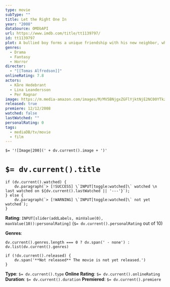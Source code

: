 ```yaml
---
type: movie
subType: ""
title: Let the Right One In
year: "2008"
dataSource: OMDbAPI
url: https://www.imdb.com/title/tt1139797/
id: tt1139797
plot: A bullied boy forms a unique friendship with his new neighbor, who is a vampire.
genres:
  - Drama
  - Fantasy
  - Horror
director:
  - "[[Tomas Alfredson]]"
onlineRating: 7.8
actors:
  - Kåre Hedebrant
  - Lina Leandersson
  - Per Ragnar
image: https://m.media-amazon.com/images/M/MV5BNjgxZGFlYjktNjE2NC00YTkzLTlhY2QtNDJmMDhmMGEzOTcwXkEyXkFqcGc@._V1_SX300.jpg
released: true
premiere: 12/12/2008
watched: false
lastWatched: ""
personalRating: 0
tags:
  - mediaDB/tv/movie
  - film
---
```


`$= '![Image|200](' + dv.current().image + ')'`

# `$= dv.current().title`

```dataviewjs
if (dv.current().watched) {
	dv.paragraph(`> [!SUCCESS] \`INPUT[toggle:watched]\` watched \n last watched on ${dv.current().lastWatched || '---'}`);
} else {
	dv.paragraph(`> [!WARNING] \`INPUT[toggle:watched]\` not yet watched`);
}
```

**Rating**:  `INPUT[slider(addLabels, minValue(0), maxValue(10)):personalRating]` (`$= dv.current().personalRating` out of 10)

**Genres**:
```dataviewjs
dv.current().genres.length === 0 ? dv.span(' - none') : dv.list(dv.current().genres)
```

```dataviewjs
if (!dv.current().released) {
	dv.span('**Not released** The movie is not yet released.')
}
```

**Type**: `$= dv.current().type`
**Online Rating**: `$= dv.current().onlineRating`
**Duration**:  `$= dv.current().duration`
**Premiered**: `$= dv.current().premiere`